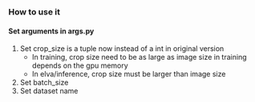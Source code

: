 ### How to use it
#### Set arguments in args.py
1. Set crop_size is a tuple now instead of a int in original version
    - In training, crop size need to be as large as image size in training depends on the gpu memory
    - In elva/inference, crop size must be larger than image size
2. Set batch_size
3. Set dataset name